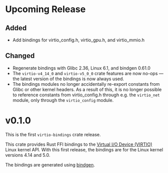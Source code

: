 # Upcoming Release

## Added

- Add bindings for virtio_config.h, virtio_gpu.h, and virtio_mmio.h

## Changed

- Regenerate bindings with Glibc 2.36, Linux 6.1, and bindgen 0.61.0
- The `virtio-v4_14_0` and `virtio-v5_0_0` crate features are now no-ops
  — the latest version of the bindings is now always used.
- The bindings modules no longer accidentally re-export constants from
  Glibc or other kernel headers. As a result of this, it is no longer
  possible to reference constants from virtio_config.h through
  e.g. the `virtio_net` module, only through the `virtio_config`
  module.

# v0.1.0

This is the first `virtio-bindings` crate release.

This crate provides Rust FFI bindings to the
[Virtual I/O Device (VIRTIO)](https://docs.oasis-open.org/virtio/virtio/v1.1/virtio-v1.1.html)
Linux kernel API. With this first release, the bindings are for the Linux kernel
versions 4.14 and 5.0.

The bindings are generated using [bindgen](https://crates.io/crates/bindgen).
